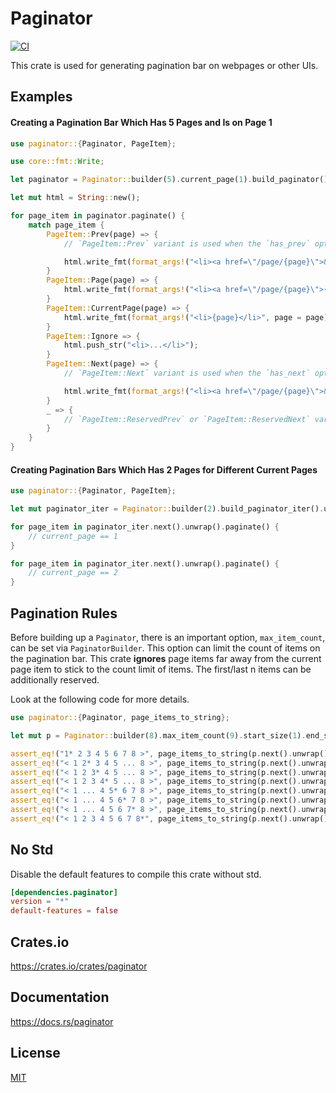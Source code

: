 Paginator
====================

[![CI](https://github.com/magiclen/paginator/actions/workflows/ci.yml/badge.svg)](https://github.com/magiclen/paginator/actions/workflows/ci.yml)

This crate is used for generating pagination bar on webpages or other UIs.

## Examples

#### Creating a Pagination Bar Which Has 5 Pages and Is on Page 1

```rust
use paginator::{Paginator, PageItem};

use core::fmt::Write;

let paginator = Paginator::builder(5).current_page(1).build_paginator().unwrap();

let mut html = String::new();

for page_item in paginator.paginate() {
    match page_item {
        PageItem::Prev(page) => {
            // `PageItem::Prev` variant is used when the `has_prev` option is not set to `YesNoDepends::No`.

            html.write_fmt(format_args!("<li><a href=\"/page/{page}\">&laquo;</a></li>", page = page)).unwrap();
        }
        PageItem::Page(page) => {
            html.write_fmt(format_args!("<li><a href=\"/page/{page}\">{page}</a></li>", page = page)).unwrap();
        }
        PageItem::CurrentPage(page) => {
            html.write_fmt(format_args!("<li>{page}</li>", page = page)).unwrap();
        }
        PageItem::Ignore => {
            html.push_str("<li>...</li>");
        }
        PageItem::Next(page) => {
            // `PageItem::Next` variant is used when the `has_next` option is not set to `YesNoDepends::No`.

            html.write_fmt(format_args!("<li><a href=\"/page/{page}\">&raquo;</a></li>", page = page)).unwrap();
        }
        _ => {
            // `PageItem::ReservedPrev` or `PageItem::ReservedNext` variant is used only when the `has_prev` option or the `has_next` option is set to `YesNoDepends::Yes`.
        }
    }
}
```

#### Creating Pagination Bars Which Has 2 Pages for Different Current Pages

```rust
use paginator::{Paginator, PageItem};

let mut paginator_iter = Paginator::builder(2).build_paginator_iter().unwrap();

for page_item in paginator_iter.next().unwrap().paginate() {
    // current_page == 1
}

for page_item in paginator_iter.next().unwrap().paginate() {
    // current_page == 2
}
```

## Pagination Rules

Before building up a `Paginator`, there is an important option, `max_item_count`, can be set via `PaginatorBuilder`. This option can limit the count of items on the pagination bar. This crate **ignores** page items far away from the current page item to stick to the count limit of items. The first/last n items can be additionally reserved.

Look at the following code for more details.

```rust
use paginator::{Paginator, page_items_to_string};

let mut p = Paginator::builder(8).max_item_count(9).start_size(1).end_size(1).build_paginator_iter().unwrap();

assert_eq!("1* 2 3 4 5 6 7 8 >", page_items_to_string(p.next().unwrap().paginate().as_slice()));
assert_eq!("< 1 2* 3 4 5 ... 8 >", page_items_to_string(p.next().unwrap().paginate().as_slice()));
assert_eq!("< 1 2 3* 4 5 ... 8 >", page_items_to_string(p.next().unwrap().paginate().as_slice()));
assert_eq!("< 1 2 3 4* 5 ... 8 >", page_items_to_string(p.next().unwrap().paginate().as_slice()));
assert_eq!("< 1 ... 4 5* 6 7 8 >", page_items_to_string(p.next().unwrap().paginate().as_slice()));
assert_eq!("< 1 ... 4 5 6* 7 8 >", page_items_to_string(p.next().unwrap().paginate().as_slice()));
assert_eq!("< 1 ... 4 5 6 7* 8 >", page_items_to_string(p.next().unwrap().paginate().as_slice()));
assert_eq!("< 1 2 3 4 5 6 7 8*", page_items_to_string(p.next().unwrap().paginate().as_slice()));
```

## No Std

Disable the default features to compile this crate without std.

```toml
[dependencies.paginator]
version = "*"
default-features = false
```

## Crates.io

https://crates.io/crates/paginator

## Documentation

https://docs.rs/paginator

## License

[MIT](LICENSE)
